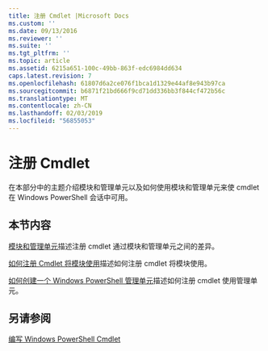 ```yaml
---
title: 注册 Cmdlet |Microsoft Docs
ms.custom: ''
ms.date: 09/13/2016
ms.reviewer: ''
ms.suite: ''
ms.tgt_pltfrm: ''
ms.topic: article
ms.assetid: 6215a651-100c-49bb-863f-edc6984dd634
caps.latest.revision: 7
ms.openlocfilehash: 61807d6a2ce076f1bca1d1329e44af8e943b97ca
ms.sourcegitcommit: b6871f21bd666f9cd71dd336bb3f844cf472b56c
ms.translationtype: MT
ms.contentlocale: zh-CN
ms.lasthandoff: 02/03/2019
ms.locfileid: "56855053"
---
```

# <a name="registering-cmdlets"></a>注册 Cmdlet

在本部分中的主题介绍模块和管理单元以及如何使用模块和管理单元来使 cmdlet 在 Windows PowerShell 会话中可用。

## <a name="in-this-section"></a>本节内容

[模块和管理单元](./modules-and-snap-ins.md)描述注册 cmdlet 通过模块和管理单元之间的差异。

[如何注册 Cmdlet 将模块使用](./how-to-import-cmdlets-using-modules.md)描述如何注册 cmdlet 将模块使用。

[如何创建一个 Windows PowerShell 管理单元](./how-to-create-a-windows-powershell-snap-in.md)描述如何注册 cmdlet 使用管理单元。

## <a name="see-also"></a>另请参阅

[编写 Windows PowerShell Cmdlet](./writing-a-windows-powershell-cmdlet.md)
